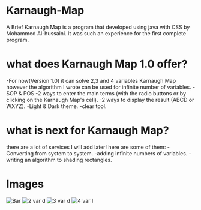 # Karnaugh-Map

A Brief 
Karnaugh Map is a program that developed using java with CSS by Mohammed Al-hussaini. 
It was such an experience for the first complete program.  

# what does Karnaugh Map 1.0 offer? 
-For now(Version 1.0) it can solve 2,3 and 4 variables Karnaugh Map
however the algorithm I wrote can be used for infinite number of variables. 
-SOP &amp; POS 
-2 ways to enter the main terms (with the radio buttons or by clicking on the Karnaugh Map's cell). 
-2 ways to display the result (ABCD or WXYZ). -Light &amp; Dark theme. -clear tool.

# what is next for Karnaugh Map?
there are a lot of services I will add later! 
here are some of them: 
-Converting from system to system. 
-adding infinite numbers of variables.
-writing an algorithm to shading rectangles.

# Images
![Bar](https://user-images.githubusercontent.com/80723154/120078444-3cb5e080-c0b8-11eb-8a10-ceadb7575765.png)
![2 var d](https://user-images.githubusercontent.com/80723154/120078445-3de70d80-c0b8-11eb-90bd-948ebb7c86b3.png)
![3 var d](https://user-images.githubusercontent.com/80723154/120078447-3f183a80-c0b8-11eb-8bd5-67e3d8a77fff.png)
![4 var l](https://user-images.githubusercontent.com/80723154/120078448-40496780-c0b8-11eb-8cc7-786eed9d9bc3.png)
